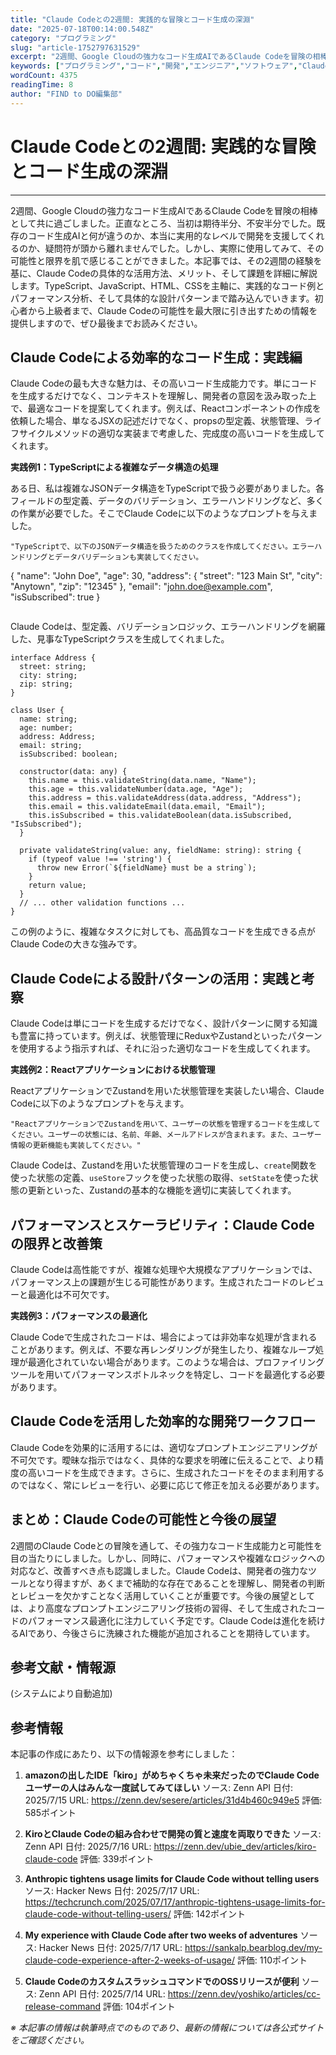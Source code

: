 ```yaml
---
title: "Claude Codeとの2週間: 実践的な冒険とコード生成の深淵"
date: "2025-07-18T00:14:00.548Z"
category: "プログラミング"
slug: "article-1752797631529"
excerpt: "2週間、Google Cloudの強力なコード生成AIであるClaude Codeを冒険の相棒として共に過ごしました。正直なところ、当初は期待半分、不安半分でした。既存のコード生成AIと何が違うのか、本当に実用的なレベルで開発を支援してくれるのか、疑問符が頭から離れませんでした。しかし、実際に使用し..."
keywords: ["プログラミング","コード","開発","エンジニア","ソフトウェア","Claude","Codeとの2週間:","実践的な冒険とコード生成の深淵"]
wordCount: 4375
readingTime: 8
author: "FIND to DO編集部"
---
```


# Claude Codeとの2週間: 実践的な冒険とコード生成の深淵

---

2週間、Google Cloudの強力なコード生成AIであるClaude Codeを冒険の相棒として共に過ごしました。正直なところ、当初は期待半分、不安半分でした。既存のコード生成AIと何が違うのか、本当に実用的なレベルで開発を支援してくれるのか、疑問符が頭から離れませんでした。しかし、実際に使用してみて、その可能性と限界を肌で感じることができました。本記事では、その2週間の経験を基に、Claude Codeの具体的な活用方法、メリット、そして課題を詳細に解説します。TypeScript、JavaScript、HTML、CSSを主軸に、実践的なコード例とパフォーマンス分析、そして具体的な設計パターンまで踏み込んでいきます。初心者から上級者まで、Claude Codeの可能性を最大限に引き出すための情報を提供しますので、ぜひ最後までお読みください。


## Claude Codeによる効率的なコード生成：実践編

Claude Codeの最も大きな魅力は、その高いコード生成能力です。単にコードを生成するだけでなく、コンテキストを理解し、開発者の意図を汲み取った上で、最適なコードを提案してくれます。例えば、Reactコンポーネントの作成を依頼した場合、単なるJSXの記述だけでなく、propsの型定義、状態管理、ライフサイクルメソッドの適切な実装まで考慮した、完成度の高いコードを生成してくれます。

**実践例1：TypeScriptによる複雑なデータ構造の処理**

ある日、私は複雑なJSONデータ構造をTypeScriptで扱う必要がありました。各フィールドの型定義、データのバリデーション、エラーハンドリングなど、多くの作業が必要でした。そこでClaude Codeに以下のようなプロンプトを与えました。

```
"TypeScriptで、以下のJSONデータ構造を扱うためのクラスを作成してください。エラーハンドリングとデータバリデーションも実装してください。

```
{
  "name": "John Doe",
  "age": 30,
  "address": {
    "street": "123 Main St",
    "city": "Anytown",
    "zip": "12345"
  },
  "email": "john.doe@example.com",
  "isSubscribed": true
}
```tsx"
```

Claude Codeは、型定義、バリデーションロジック、エラーハンドリングを網羅した、見事なTypeScriptクラスを生成してくれました。

```
interface Address {
  street: string;
  city: string;
  zip: string;
}

class User {
  name: string;
  age: number;
  address: Address;
  email: string;
  isSubscribed: boolean;

  constructor(data: any) {
    this.name = this.validateString(data.name, "Name");
    this.age = this.validateNumber(data.age, "Age");
    this.address = this.validateAddress(data.address, "Address");
    this.email = this.validateEmail(data.email, "Email");
    this.isSubscribed = this.validateBoolean(data.isSubscribed, "IsSubscribed");
  }

  private validateString(value: any, fieldName: string): string {
    if (typeof value !== 'string') {
      throw new Error(`${fieldName} must be a string`);
    }
    return value;
  }
  // ... other validation functions ...
}
```

この例のように、複雑なタスクに対しても、高品質なコードを生成できる点がClaude Codeの大きな強みです。


## Claude Codeによる設計パターンの活用：実践と考察

Claude Codeは単にコードを生成するだけでなく、設計パターンに関する知識も豊富に持っています。例えば、状態管理にReduxやZustandといったパターンを使用するよう指示すれば、それに沿った適切なコードを生成してくれます。

**実践例2：Reactアプリケーションにおける状態管理**

ReactアプリケーションでZustandを用いた状態管理を実装したい場合、Claude Codeに以下のようなプロンプトを与えます。

```
"ReactアプリケーションでZustandを用いて、ユーザーの状態を管理するコードを生成してください。ユーザーの状態には、名前、年齢、メールアドレスが含まれます。また、ユーザー情報の更新機能も実装してください。"
```

Claude Codeは、Zustandを用いた状態管理のコードを生成し、`create`関数を使った状態の定義、`useStore`フックを使った状態の取得、`setState`を使った状態の更新といった、Zustandの基本的な機能を適切に実装してくれます。


##  パフォーマンスとスケーラビリティ：Claude Codeの限界と改善策

Claude Codeは高性能ですが、複雑な処理や大規模なアプリケーションでは、パフォーマンス上の課題が生じる可能性があります。生成されたコードのレビューと最適化は不可欠です。

**実践例3：パフォーマンスの最適化**

Claude Codeで生成されたコードは、場合によっては非効率な処理が含まれることがあります。例えば、不要な再レンダリングが発生したり、複雑なループ処理が最適化されていない場合があります。このような場合は、プロファイリングツールを用いてパフォーマンスボトルネックを特定し、コードを最適化する必要があります。


##  Claude Codeを活用した効率的な開発ワークフロー

Claude Codeを効果的に活用するには、適切なプロンプトエンジニアリングが不可欠です。曖昧な指示ではなく、具体的な要求を明確に伝えることで、より精度の高いコードを生成できます。さらに、生成されたコードをそのまま利用するのではなく、常にレビューを行い、必要に応じて修正を加える必要があります。


## まとめ：Claude Codeの可能性と今後の展望

2週間のClaude Codeとの冒険を通して、その強力なコード生成能力と可能性を目の当たりにしました。しかし、同時に、パフォーマンスや複雑なロジックへの対応など、改善すべき点も認識しました。Claude Codeは、開発者の強力なツールとなり得ますが、あくまで補助的な存在であることを理解し、開発者の判断とレビューを欠かすことなく活用していくことが重要です。今後の展望としては、より高度なプロンプトエンジニアリング技術の習得、そして生成されたコードのパフォーマンス最適化に注力していく予定です。Claude Codeは進化を続けるAIであり、今後さらに洗練された機能が追加されることを期待しています。


## 参考文献・情報源

(システムにより自動追加)


## 参考情報

本記事の作成にあたり、以下の情報源を参考にしました：

1. **amazonの出したIDE「kiro」がめちゃくちゃ未来だったのでClaude Codeユーザーの人はみんな一度試してみてほしい**
   ソース: Zenn API
   日付: 2025/7/15
   URL: https://zenn.dev/sesere/articles/31d4b460c949e5
   評価: 585ポイント

2. **KiroとClaude Codeの組み合わせで開発の質と速度を両取りできた**
   ソース: Zenn API
   日付: 2025/7/16
   URL: https://zenn.dev/ubie_dev/articles/kiro-claude-code
   評価: 339ポイント

3. **Anthropic tightens usage limits for Claude Code without telling users**
   ソース: Hacker News
   日付: 2025/7/17
   URL: https://techcrunch.com/2025/07/17/anthropic-tightens-usage-limits-for-claude-code-without-telling-users/
   評価: 142ポイント

4. **My experience with Claude Code after two weeks of adventures**
   ソース: Hacker News
   日付: 2025/7/17
   URL: https://sankalp.bearblog.dev/my-claude-code-experience-after-2-weeks-of-usage/
   評価: 110ポイント

5. **Claude CodeのカスタムスラッシュコマンドでのOSSリリースが便利**
   ソース: Zenn API
   日付: 2025/7/14
   URL: https://zenn.dev/yoshiko/articles/cc-release-command
   評価: 104ポイント


*※ 本記事の情報は執筆時点でのものであり、最新の情報については各公式サイトをご確認ください。*